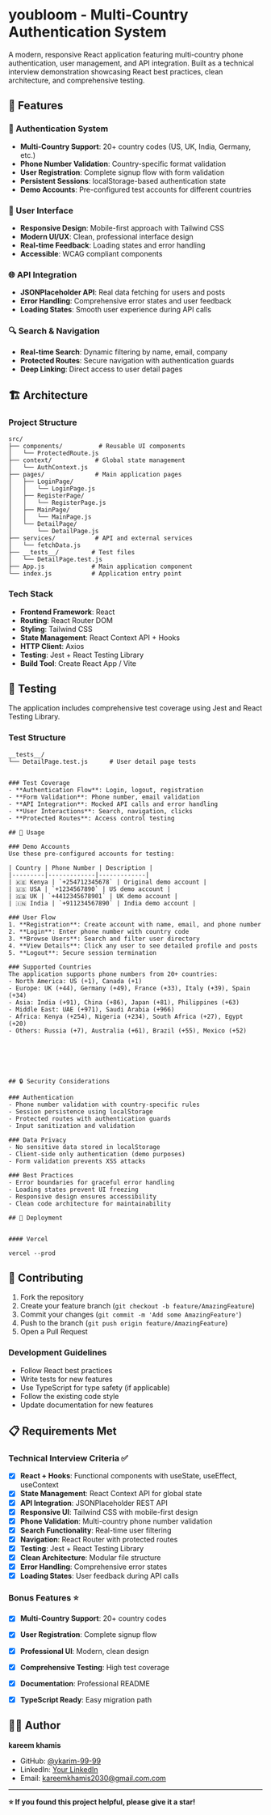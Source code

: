 # youbloom - Multi-Country Authentication System

A modern, responsive React application featuring multi-country phone authentication, user management, and API integration. Built as a technical interview demonstration showcasing React best practices, clean architecture, and comprehensive testing.

## 🌟 Features

### 🔐 Authentication System
- **Multi-Country Support**: 20+ country codes (US, UK, India, Germany, etc.)
- **Phone Number Validation**: Country-specific format validation
- **User Registration**: Complete signup flow with form validation
- **Persistent Sessions**: localStorage-based authentication state
- **Demo Accounts**: Pre-configured test accounts for different countries

### 📱 User Interface
- **Responsive Design**: Mobile-first approach with Tailwind CSS
- **Modern UI/UX**: Clean, professional interface design
- **Real-time Feedback**: Loading states and error handling
- **Accessible**: WCAG compliant components

### 🌐 API Integration
- **JSONPlaceholder API**: Real data fetching for users and posts
- **Error Handling**: Comprehensive error states and user feedback
- **Loading States**: Smooth user experience during API calls

### 🔍 Search & Navigation
- **Real-time Search**: Dynamic filtering by name, email, company
- **Protected Routes**: Secure navigation with authentication guards
- **Deep Linking**: Direct access to user detail pages

## 🏗️ Architecture

### Project Structure
```
src/
├── components/          # Reusable UI components
│   └── ProtectedRoute.js
├── context/            # Global state management
│   └── AuthContext.js
├── pages/              # Main application pages
│   ├── LoginPage/
│   │   └── LoginPage.js
│   ├── RegisterPage/
│   │   └── RegisterPage.js
│   ├── MainPage/
│   │   └── MainPage.js
│   └── DetailPage/
│       └── DetailPage.js
├── services/           # API and external services
│   └── fetchData.js
├── __tests__/         # Test files
│   └── DetailPage.test.js
├── App.js             # Main application component
└── index.js           # Application entry point
```

### Tech Stack
- **Frontend Framework**: React 
- **Routing**: React Router DOM 
- **Styling**: Tailwind CSS 
- **State Management**: React Context API + Hooks
- **HTTP Client**: Axios
- **Testing**: Jest + React Testing Library
- **Build Tool**: Create React App / Vite




## 🧪 Testing

The application includes comprehensive test coverage using Jest and React Testing Library.

### Test Structure
```
__tests__/
└── DetailPage.test.js      # User detail page tests 


### Test Coverage
- **Authentication Flow**: Login, logout, registration
- **Form Validation**: Phone number, email validation
- **API Integration**: Mocked API calls and error handling
- **User Interactions**: Search, navigation, clicks
- **Protected Routes**: Access control testing

## 📱 Usage

### Demo Accounts
Use these pre-configured accounts for testing:

| Country | Phone Number | Description |
|---------|-------------|-------------|
| 🇰🇪 Kenya | `+254712345678` | Original demo account |
| 🇺🇸 USA | `+1234567890` | US demo account |
| 🇬🇧 UK | `+4412345678901` | UK demo account |
| 🇮🇳 India | `+911234567890` | India demo account |

### User Flow
1. **Registration**: Create account with name, email, and phone number
2. **Login**: Enter phone number with country code
3. **Browse Users**: Search and filter user directory
4. **View Details**: Click any user to see detailed profile and posts
5. **Logout**: Secure session termination

### Supported Countries
The application supports phone numbers from 20+ countries:
- North America: US (+1), Canada (+1)
- Europe: UK (+44), Germany (+49), France (+33), Italy (+39), Spain (+34)
- Asia: India (+91), China (+86), Japan (+81), Philippines (+63)
- Middle East: UAE (+971), Saudi Arabia (+966)
- Africa: Kenya (+254), Nigeria (+234), South Africa (+27), Egypt (+20)
- Others: Russia (+7), Australia (+61), Brazil (+55), Mexico (+52)






## 🔒 Security Considerations

### Authentication
- Phone number validation with country-specific rules
- Session persistence using localStorage
- Protected routes with authentication guards
- Input sanitization and validation

### Data Privacy
- No sensitive data stored in localStorage
- Client-side only authentication (demo purposes)
- Form validation prevents XSS attacks

### Best Practices
- Error boundaries for graceful error handling
- Loading states prevent UI freezing
- Responsive design ensures accessibility
- Clean code architecture for maintainability

## 🚀 Deployment


#### Vercel

vercel --prod
```


## 🤝 Contributing

1. Fork the repository
2. Create your feature branch (`git checkout -b feature/AmazingFeature`)
3. Commit your changes (`git commit -m 'Add some AmazingFeature'`)
4. Push to the branch (`git push origin feature/AmazingFeature`)
5. Open a Pull Request

### Development Guidelines
- Follow React best practices
- Write tests for new features
- Use TypeScript for type safety (if applicable)
- Follow the existing code style
- Update documentation for new features

## 📋 Requirements Met

### Technical Interview Criteria ✅
- [x] **React + Hooks**: Functional components with useState, useEffect, useContext
- [x] **State Management**: React Context API for global state
- [x] **API Integration**: JSONPlaceholder REST API
- [x] **Responsive UI**: Tailwind CSS with mobile-first design
- [x] **Phone Validation**: Multi-country phone number validation
- [x] **Search Functionality**: Real-time user filtering
- [x] **Navigation**: React Router with protected routes
- [x] **Testing**: Jest + React Testing Library
- [x] **Clean Architecture**: Modular file structure
- [x] **Error Handling**: Comprehensive error states
- [x] **Loading States**: User feedback during API calls

### Bonus Features ⭐
- [x] **Multi-Country Support**: 20+ country codes
- [x] **User Registration**: Complete signup flow
- [x] **Professional UI**: Modern, clean design
- [x] **Comprehensive Testing**: High test coverage
- [x] **Documentation**: Professional README
- [x] **TypeScript Ready**: Easy migration path


## 👨‍💻 Author

**kareem khamis**
- GitHub: [@ykarim-99-99](https://github.com/karim-99-99)
- LinkedIn: [Your LinkedIn](https://www.linkedin.com/in/kareem-khamis-software-engineering6/)
- Email: kareemkhamis2030@gmail.com.com


---

**⭐ If you found this project helpful, please give it a star!**
